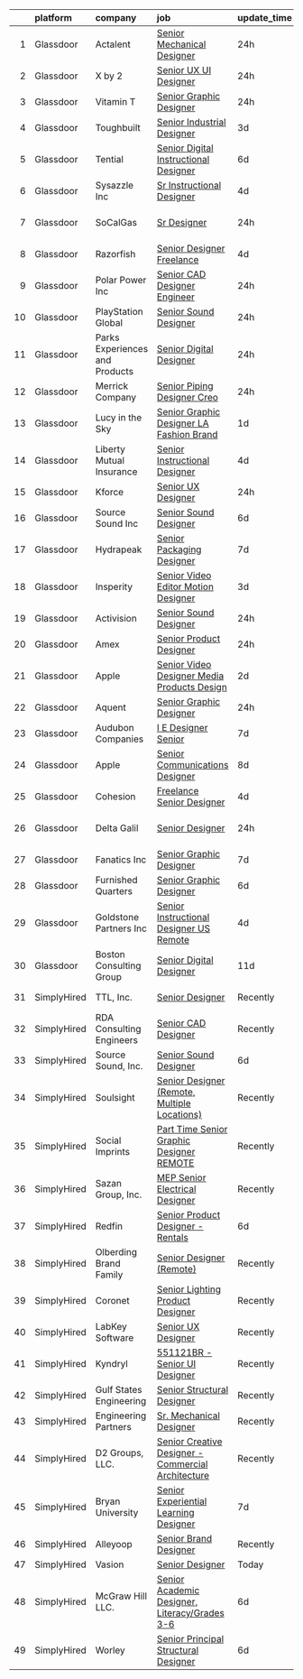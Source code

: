 

|    | platform    | company                         | job                                                                                                                                                                                                                                                                                                                                                                                                                                                                                                                                                                                                                                                                                                                                                                                                                                                                                                                                                                                                                                                                                                                                                                                                                                                                                                                                                                               | update_time   | location             |
|---:|:------------|:--------------------------------|:----------------------------------------------------------------------------------------------------------------------------------------------------------------------------------------------------------------------------------------------------------------------------------------------------------------------------------------------------------------------------------------------------------------------------------------------------------------------------------------------------------------------------------------------------------------------------------------------------------------------------------------------------------------------------------------------------------------------------------------------------------------------------------------------------------------------------------------------------------------------------------------------------------------------------------------------------------------------------------------------------------------------------------------------------------------------------------------------------------------------------------------------------------------------------------------------------------------------------------------------------------------------------------------------------------------------------------------------------------------------------------|:--------------|:---------------------|
|  1 | Glassdoor   | Actalent                        | [Senior Mechanical Designer](https://www.glassdoor.com/partner/jobListing.htm?pos=117&ao=1110586&s=58&guid=00000182ed9c9332ba15751cbd8c9a3a&src=GD_JOB_AD&t=SR&vt=w&ea=1&cs=1_e687dde8&cb=1661843838063&jobListingId=1008101975393&cpc=47CFDC01B3F81FAC&jrtk=3-0-1gbmpp4qh2eor001-1gbmpp4r2irkt800-b80e0cd9df1deb9b--6NYlbfkN0ChYVx_I3yfZ_JDY3EFoivtqvi_stwnZ_kRt8Dowt_l_d1ydueao4NE-oUleRJ4yhgeRB5DVAFxH3XfeJScZQ5G3lr9Nj4vaYck_Mj2GuhlEhuRSbOZeCw6ZarKzcAQ41GiTx42S8SrsvmkAWu6VIn2iIJsmKsw5xtSpcBz-1vm_fe29372mqfEeVTG985vUozIz4tLgr98M-TcEJkGr4x1TrVUh9-HpquYcqIN1IjnFExWlWYxocPOJrVL_m6JRN5u6_xvbwTatqnGUVPsqKQQkxEL3RIEnswQAmaaPjyFRqAglgA40pLucHTHXc8bkKLL-VpH4I_9_RUdNiEOgeoQ8uitk4kULwwo0IWcJtAaXSTCLUItOSvBCp7dtp_h57m96cd_ocfCbkx_FQOcAQpvl5OkV7XPkGNQqiWWfM6Y8x4AdQASkC0xoaWU0wFOlQ-Edh4K_rGk_h1ea7N8zFf_pRcSZFEjVP3pX9K64CWY4CwHxpLXOkolrQQR3kE6VCMM_EHDaxbzs3EmGseSGHka6XXPBmHML9XrLOaYGYVORKNqnwfA5sG_4VYVXIGzpoIZ_NgKqmlW-A0dkyMqKVzSFeuvsHaSjSHllnpfma--tw0qSJqquIKX5HCfP6o84uU3hS6vPPLZlu60xjgRL35sZzH-nFdaKmwmXpZ5pkGek_Dh3bX2juSVU2qCp8Ey3YiGS8ZQGSCyBaT-o-Q5RevjJlvz6Tvc4xPCLKYRk0iiAOut6CJApblqZEkYjpDVrXb16UzohJbKAckuJ8wcvWHd_d2-eYurSOsZjZ7VNLBFKawyKfDOy8_gIGzorFnpgbjzxIdZFlGWsFh0-xVQgVuAp4zkhwkAOWcnZSRRwGjwSOv7MMRBum4-sK6U34o_eWDI9f4oIFHqJHE9G0KvM7B3_XO2SbxjciYez13dEnb7YwtsvvzJrdSkf2XN54p2PL9Lx_seF2GXrm2L9BmDpWYG-2bzR5geT1NyC7fT96J4UA%3D%3D) | 24h           | Anaheim, CA          |
|  2 | Glassdoor   | X by 2                          | [Senior UX UI Designer](https://www.glassdoor.com/partner/jobListing.htm?pos=124&ao=1136043&s=58&guid=00000182ed9c9332ba15751cbd8c9a3a&src=GD_JOB_AD&t=SR&vt=w&ea=1&cs=1_a61aafd2&cb=1661843838064&jobListingId=1008101323325&jrtk=3-0-1gbmpp4qh2eor001-1gbmpp4r2irkt800-514a85c1ed6137a5-)                                                                                                                                                                                                                                                                                                                                                                                                                                                                                                                                                                                                                                                                                                                                                                                                                                                                                                                                                                                                                                                                                       | 24h           | Farmington Hills, MI |
|  3 | Glassdoor   | Vitamin T                       | [Senior Graphic Designer](https://www.glassdoor.com/partner/jobListing.htm?pos=118&ao=1110586&s=58&guid=00000182ed9c9332ba15751cbd8c9a3a&src=GD_JOB_AD&t=SR&vt=w&cs=1_d87a4537&cb=1661843838063&jobListingId=1008101736749&cpc=2CAED5C921A5F994&jrtk=3-0-1gbmpp4qh2eor001-1gbmpp4r2irkt800-a43c4a41f6d0901c--6NYlbfkN0DMrcEu7yrtATojKJA7cEzGQ3FdRGWLh0CZQInL4ECGI6k5tN82kdM0cJmh4vC7GggJX0DHkk0k3ybvgIeQzF3mDDxVhsyFEf5y2YqDdGUyKxVP_elvsn1zQ0Gl6GNSptQBUHvd6sDOgyU41O7yBpZB7bGvOHzg5ZqknJ6xhg6Cs7WbklgFcserPDEpKESOh0_jqmd7axhb_9NdBirFfoLTkpW1MyHyhkHRRCZC4BB39mhKC4iYgHtidMZz_oGbakM8i7jTDcyEpbd01tJhd810XzDfA6aiHNLJDUCYui45VZ-l4Xf6yS9i2AuF6ZeMD2mrHcMKapdbu5r5mxptRjTbF5Ntb3mQsUyprlDq_-nyphJSYmYOlitvRkdf-EInjmXTjH5yRLh8qC34y9UhiIdx94rR9Jg_4wVJm5aEf63dGpIYku7JiOEW6TlQppoISUrvzxLLNUNdNcpIUzWdXIEJ_vdaUNx0PHc%3D)                                                                                                                                                                                                                                                                                                                                                                                                                                                                                                                                                       | 24h           | Baton Rouge, LA      |
|  4 | Glassdoor   | Toughbuilt                      | [Senior Industrial Designer](https://www.glassdoor.com/partner/jobListing.htm?pos=101&ao=1110586&s=58&guid=00000182ed9c9332ba15751cbd8c9a3a&src=GD_JOB_AD&t=SR&vt=w&ea=1&cs=1_d103f324&cb=1661843838061&jobListingId=1008097148245&cpc=5A6BA339226A12EC&jrtk=3-0-1gbmpp4qh2eor001-1gbmpp4r2irkt800-6492527fb1079bee--6NYlbfkN0C4BDBIIfYywdCnnQWSiy8nzgMXr_T-T3FVOPaJNWu58urVZR_WXMhrR-koSpndaF1E6yxWHXTrWNwj5BGXNunan9ywve_ENISeMSjOJDitLiiqvvQgrqPC6Ae3Gf3tZtozMElNWH6pQj1MkisjsxPjnFks6kWohDQ-79t_l95B76r683v6SZAlHW32FY62mUjrlCIk-HxSzQ-vrKxI4GnMRxVzKUjwFxa10AtLRqfNEPM9YF8CnJxIccxP8Oi_ZCFwGlDT4N3qpDkfxCiUj-R_6mja0VL2l2htZU80OEEnzODWkZY8nrYGajr_TE61XnaCRtK3hDXIl40MbwK4vJCWM6lSrSnMm7Fg8G16tHyOHDDM0k9CM9AYWOgzAgKqC-K4-8ld6d5mKOvIZegKiNJY9yE1HAB7WPY377W-Gi7QyvWT6mG7qR42Rn4_DpOuVbbtOB0cb3FD2xJxnk7KVyMKzbEqIzJeoBuime8E4sk-Tjnohyjw7MtlUSjFukNmNLpQSWNRffwkcQ%3D%3D)                                                                                                                                                                                                                                                                                                                                                                                                                                                                                                 | 3d            | Irvine, CA           |
|  5 | Glassdoor   | Tential                         | [Senior Digital Instructional Designer](https://www.glassdoor.com/partner/jobListing.htm?pos=116&ao=1110586&s=58&guid=00000182ed9c9332ba15751cbd8c9a3a&src=GD_JOB_AD&t=SR&vt=w&ea=1&cs=1_c3b4c628&cb=1661843838063&jobListingId=1008088523718&cpc=42BEC95245890617&jrtk=3-0-1gbmpp4qh2eor001-1gbmpp4r2irkt800-de7249b1c6a4d176--6NYlbfkN0D_VUMocHtM7-M2l7xhQCiQST1RW5dQjS02UsWe7tYaNAZWZWTzZ6bpJTAOxr1kLZog8bzEj1W5TtEYgIchlS3KDqfnqYLR-9JXaW1dBFyLCMODg52-G2xYxM1tYHDWpS_QprlexeaHgLgr4_qGdsSPuLqBQAbSaBsMZfjWliAk3BbdMn4hzaO-OxhhA9v-Kyj8skJ6OmTbjsIFKh7Fc1Ebzbi8Y71RN4SZ3A3Qw5NeC51JkdYdwlnsrWLViHddp1TlNAF_pi3ulTHGrKaFEwNvMJR6NufSs9pnxADMUYNC0Rk-8c1t8DPNtJB5v8rIQZBNS4-9Uni_050Dm5JP30nGR2bx_A9IK--bsmCv7kypOGkdOgFk4J--0G6IG9ErGtbmtGHxBNduqHgbGE9S5rftsRgCzDNoEZf8jixUkmAEwLxG55DTwfrcjL-zZJ0pahMFive_H5oe6IkjtYaBwJOgvgT3cIwcwjx_QRpLBk7G4byv-VeWORvccKwW9AQ1U8Id_okTGWQXqMsmHVOLl9rB)                                                                                                                                                                                                                                                                                                                                                                                                                                                                                  | 6d            | Remote               |
|  6 | Glassdoor   | Sysazzle Inc                    | [Sr  Instructional Designer](https://www.glassdoor.com/partner/jobListing.htm?pos=114&ao=1110586&s=58&guid=00000182ed9c9332ba15751cbd8c9a3a&src=GD_JOB_AD&t=SR&vt=w&ea=1&cs=1_05be62e0&cb=1661843838063&jobListingId=1008094371868&cpc=2CAED5C921A5F994&jrtk=3-0-1gbmpp4qh2eor001-1gbmpp4r2irkt800-d1e30eb564645d32--6NYlbfkN0BHmuOUQiGxZlIboXRCrnOB1bk0QkSGbGX7yxzhgRysNhglpeekY3X1wDa7BzirfJIE-XZI96pT4vsCDo_PwVhCrQa8H_dn6HuGc3dI6Au5lFOBOQnw88rRufmRln1Uzxma7VZhtrwMd6uMTKFJi1s8KhsbQhyj9AFtzXfcqHMAkMfzRW14V10xerNyCpWVtNxxUnGkR3d4OcQNg4NnjZqcl-a3vU5cXfs9ygHw8adnlfu5wn_U0HssMTFMhX4NQDgrys1alDHIlucCOGw4LWuBkBH4C3CYFrA62c9G36cH1SHZj2y1j0nesaT3DBJFl0UfsuHjSD5h6mpAmYS6RymBKcmxLOVMJB0csMhFsw2JnE-voOOhDrJ_6cjJEXFMe1Pt4KKD-r5M8WiBYjIgWxucPucF6WIaB8FU5Slt2k4x5PQ_yoGgSxoRhFqvWECK3ApB6uqqD1ed9R-GrJuYFddHKhmqrLNtK-WtXvsU9mR3u7gsKycl3fbROKw_wSRDkMU%3D)                                                                                                                                                                                                                                                                                                                                                                                                                                                                                                               | 4d            | Remote               |
|  7 | Glassdoor   | SoCalGas                        | [Sr Designer](https://www.glassdoor.com/partner/jobListing.htm?pos=106&ao=1110586&s=58&guid=00000182ed9c9332ba15751cbd8c9a3a&src=GD_JOB_AD&t=SR&vt=w&cs=1_bb8aabb0&cb=1661843838062&jobListingId=1008102044429&cpc=C891152315FA1AD8&jrtk=3-0-1gbmpp4qh2eor001-1gbmpp4r2irkt800-1255c2ccd90602b2--6NYlbfkN0AkrHGt-KH9NLJWrZDpHMbMxGLC98GtWQdb1-pOhsz1tP8PqLGUrTNneVaje-NIqL8E8cQD4FT8C1ByXcxNDTPip_P0Vy_GGPzHr3JdjNPx-x6fnodnVZQun8IZSoGvjnTq5NvYBNRQ8T2COsJW9fvnfvSGN5G5FYES_aJKUqgN8DBjqt9IGw_ReL41NnC5m0Fm_uuyVCSxMoxzKUeQePhq7c0ee1oe3VmMW98x1EFrd3lRH__jVdpbF1_IksGHpfeVNHWcE594Q_88APUi-DYlNumz72Uhy9oX-RxxsKLlPPSZdPy_Tz06n10Qb59jb2aCEK6K8RhJ0oRcgomTATtdUgUW5aj8ntwkm9F_kLToQRWlgzkhOLxCqVdChi6iHvreeUVUZ9ZoR_CP8UHNqxxJeZi5rx6iCHo0oK78P_-BnBr2g52h_1XqufbqqFMdvQmYsGy03DTl5FjSCNNow6f7cZ-qCD8-5yJaR0CFzk3wcH5JZ3hiW4MNTFxwESPwR1vhNbdbGvHJNaf4hNoVIWTtOHaowJpy4MTIhvjtqgl5jzr0fYo7MhLp-g7TFLA6n7DGD57UG8GrD1P5WrR__5l_)                                                                                                                                                                                                                                                                                                                                                                                                                                                 | 24h           | Los Angeles, CA      |
|  8 | Glassdoor   | Razorfish                       | [Senior Designer  Freelance ](https://www.glassdoor.com/partner/jobListing.htm?pos=121&ao=1136043&s=58&guid=00000182ed9c9332ba15751cbd8c9a3a&src=GD_JOB_AD&t=SR&vt=w&ea=1&cs=1_d9626d31&cb=1661843838064&jobListingId=1008095529967&jrtk=3-0-1gbmpp4qh2eor001-1gbmpp4r2irkt800-6217769ca13291f9-)                                                                                                                                                                                                                                                                                                                                                                                                                                                                                                                                                                                                                                                                                                                                                                                                                                                                                                                                                                                                                                                                                 | 4d            | Austin, TX           |
|  9 | Glassdoor   | Polar Power  Inc                | [Senior CAD Designer Engineer](https://www.glassdoor.com/partner/jobListing.htm?pos=102&ao=1110586&s=58&guid=00000182ed9c9332ba15751cbd8c9a3a&src=GD_JOB_AD&t=SR&vt=w&ea=1&cs=1_a8e97d6e&cb=1661843838061&jobListingId=1008101018539&cpc=88BA482E144BE5C8&jrtk=3-0-1gbmpp4qh2eor001-1gbmpp4r2irkt800-fabe1651bf2af8e5--6NYlbfkN0DdNONLqhA8z6QrX6vw37qu8cGScUjPKwqVQr3YAsb4-5m6SkYfcfunBk0yRvDe5be6ETin6dS3bxSq-H6LV36AmGD0__UhUjPBci6SeNIz3aNVUnz7-7MVua1CeB9LnHb0aYS8mddicYCkCIr6pqA93PTAV6v86v7Izs8xq1Vq1tnJk6kqsn61GBF61fvKg3r0r8yHlsrrWjl4i8yx8rbbuSNC-u-VNulbR4m-YRJotehOPVZ8dC0e8wMhnBWCqZ8155ZNs7AhUORO5UPauyz0a8GInTsJOvjK0nQsSGV45NxVOxZ1QCObPLNuTM1KGBGoYJY6zjLuH8MSduhqe6g_sHT8GBa0oCV4D70LR_cDQsbPd9VEYckSrrPlhqgc5BvBXvPImfiGO6UQU9NUBs8zZ4M7F2jBvNZ3N9xO7q942xyeuBhjEulZ61UuFGzb5aO1l-aS4BoURjuMKq1paKzDhNAtqbxrkLsbIpo9Pbf36tnqryH4Tp1-bIMnHukcMprr6vNgejX_Zg%3D%3D)                                                                                                                                                                                                                                                                                                                                                                                                                                                                                               | 24h           | Gardena, CA          |
| 10 | Glassdoor   | PlayStation Global              | [Senior Sound Designer](https://www.glassdoor.com/partner/jobListing.htm?pos=120&ao=1136043&s=58&guid=00000182ed9c9332ba15751cbd8c9a3a&src=GD_JOB_AD&t=SR&vt=w&ea=1&cs=1_9e2cadc8&cb=1661843838063&jobListingId=1008101570482&jrtk=3-0-1gbmpp4qh2eor001-1gbmpp4r2irkt800-69e26a62a33c0c74-)                                                                                                                                                                                                                                                                                                                                                                                                                                                                                                                                                                                                                                                                                                                                                                                                                                                                                                                                                                                                                                                                                       | 24h           | San Diego, CA        |
| 11 | Glassdoor   | Parks  Experiences and Products | [Senior Digital Designer](https://www.glassdoor.com/partner/jobListing.htm?pos=109&ao=1110586&s=58&guid=00000182ed9c9332ba15751cbd8c9a3a&src=GD_JOB_AD&t=SR&vt=w&cs=1_7de184e5&cb=1661843838062&jobListingId=1008101142170&cpc=FAE5E775D180B2FB&jrtk=3-0-1gbmpp4qh2eor001-1gbmpp4r2irkt800-f0033e32c1c10cc1--6NYlbfkN0DAFTyt7pbDCC2JPO79CSdi1dIb81yjczP5qsKcZIxgiYm3-7g-689UDqHItQTwke9NLx7PUD1CDZRS8Fq4LDG9OD0ACxU9d83E5-Y4Je5HPkqbgr4TYNj-noEBlLv9u_fFIawsMIz8oXAjRLazzR8QCW_C7MgE6XYW66Su28hf5YbHhoB9eaQJH47Nydd0vLvNtF9dHhpmTW5iOiiF6BbExK4FrOgjUm7kdR9MJMiAK7cQdh3cF5CwL4EZhEKjj894P3yYl5y6DLqPoq1bzvd-cYlnmjT7AUVX03RAjL6rbEmiFzBAvXZRwRnwHaUbRxtDJjoegXme5KmVj7dWpu4E7i7GbNvso76qANH1XEaiDznyDBzX29kHRQL3hO3EKrlnlEKi2d0k3MvUQ-AV6SHJLT1NyYAerauCKeYz20-hNJySvWtBLNRc)                                                                                                                                                                                                                                                                                                                                                                                                                                                                                                                                                                                                     | 24h           | Celebration, FL      |
| 12 | Glassdoor   | Merrick   Company               | [Senior Piping Designer   Creo](https://www.glassdoor.com/partner/jobListing.htm?pos=125&ao=1136043&s=58&guid=00000182ed9c9332ba15751cbd8c9a3a&src=GD_JOB_AD&t=SR&vt=w&cs=1_14087ec9&cb=1661843838064&jobListingId=1008102348536&jrtk=3-0-1gbmpp4qh2eor001-1gbmpp4r2irkt800-bd280f4c963e3d93-)                                                                                                                                                                                                                                                                                                                                                                                                                                                                                                                                                                                                                                                                                                                                                                                                                                                                                                                                                                                                                                                                                    | 24h           | Oak Ridge, TN        |
| 13 | Glassdoor   | Lucy in the Sky                 | [Senior Graphic Designer  LA Fashion Brand](https://www.glassdoor.com/partner/jobListing.htm?pos=105&ao=1110586&s=58&guid=00000182ed9c9332ba15751cbd8c9a3a&src=GD_JOB_AD&t=SR&vt=w&ea=1&cs=1_c4fd81b9&cb=1661843838062&jobListingId=1008098927057&cpc=D69957E0862862E0&jrtk=3-0-1gbmpp4qh2eor001-1gbmpp4r2irkt800-51bf6635c99031af--6NYlbfkN0BHIfC1zsKGIu0R3teaIu8liT7fbRNLaQeDQfcPJweUKx8CW9AkHemEW2NsRR6YeK9jquE9AnBvHqz9Xrdtq1N4dGlbIkc3d4dtcfIkjqX4y6NqOvwaP_Rr8gEa_m5q6iN02ozOxn-7hkjHX0brGB2NkoNhbFt1ZJi5zUwkZjlrdhBXaUJKOclnLs28PWX8qDkqpRs9sNKbsbKV2W9zfs7RdvT7l1oR7Xp-Ko3mEL2xV-6SzufPufn9i5_LLgsSt_pVXhaM2zhmugm4Y2ZBE_YcKLJmKnXBHtyWB5CTe8inE1K6ry7FBQKqbe7aAi8L8LyF-uvc4FWrWlQQL7kAgfEzAPiXr6dXspOR1bBF8jzSZtBtP35jZHswnruP3I7s3t8eBs-QLXHp7iQZtdr59fcTDhTrhQfJLnJytWYrw_g0vX6IDAd2PEI2Obcky04f-gTNW6maBlMwduS-TPAkfGmFCvwolLGFJGU1wPI2iEdpdBSakUkbAYVImm1HdUdNbsI%3D)                                                                                                                                                                                                                                                                                                                                                                                                                                                                                                | 1d            | Los Angeles, CA      |
| 14 | Glassdoor   | Liberty Mutual Insurance        | [Senior Instructional Designer](https://www.glassdoor.com/partner/jobListing.htm?pos=104&ao=1110586&s=58&guid=00000182ed9c9332ba15751cbd8c9a3a&src=GD_JOB_AD&t=SR&vt=w&cs=1_e6c87cb4&cb=1661843838061&jobListingId=1008094499284&cpc=AC285F3A3ECA6BB0&jrtk=3-0-1gbmpp4qh2eor001-1gbmpp4r2irkt800-3ba86536ea2cc746--6NYlbfkN0D19kSVUiNzG2UWy1lRGehFMusHrHGUl8ru40ax50wmt44DaRG2spf5rq9F2rrFxVHFAy-b2iE7025_LHiPKVz1Ji1pG8_g7GOWJb9WKvHARnV-ZMaKwL4e4O4XTk-5qptyi_EJHmCStU45v5jBHsOgRXPigmkkjyFAJjl9B9dXt4MZRX-NcvNADdFr7zPgK0l7CxqtpoKptfSQpxHVCyTScS4gustijRqJ59CFIA0AquFUJ1-PLhuwNCxC8dSnybsrInF9vfx2XqXO6mdzymxFga1YagMNhTCC7AYKKmOsqABrvko6yoxiXdYNBPkVKdR3JskOfdY5xhxcMfgOiVtIlspxTKZ8htq5lgm_mWIb7xvdn5B7RyGQP3jYqPz_yhKjtBnJKlH_fI1TlbC-7k1qvinIaa6u5Tff4mBuFw9q1CPCATmmlu-Fp2Mxw2LAC2gEL1hMwlq1MA9VrieauCGz6maU2tzDZuKyrW13yWZTgcQtGZOzh-fqGLUBrIzRwZ1T4fpNaJ66yQpyGochx4__LismRpmMDpW_N1uTsXkqOZ3iLboofwTiXR7kCCPHgOW_87kR6h_4tf582CP6w4qSzTQdq83BO3Wi_I6sadfGIRkTxkc-Fr-i)                                                                                                                                                                                                                                                                                                                                                                                               | 4d            | Remote               |
| 15 | Glassdoor   | Kforce                          | [Senior UX Designer](https://www.glassdoor.com/partner/jobListing.htm?pos=113&ao=1110586&s=58&guid=00000182ed9c9332ba15751cbd8c9a3a&src=GD_JOB_AD&t=SR&vt=w&cs=1_014b61a0&cb=1661843838063&jobListingId=1008101416086&cpc=334ABAF5D42DC775&jrtk=3-0-1gbmpp4qh2eor001-1gbmpp4r2irkt800-4271781838b092f4--6NYlbfkN0C5IatSLh_Ak1q39eQQoPIxD737RW9NeiYGvIRXkrLjEBkC4LI6KweFWWPiS1PvvlzUOWbobQyRZ3fdL197nFPnxeR9Ox71VdCPhNFc1S63Y1euJhC7_o31Ybp4GdRUej1FohyjOSkGCLMAbYkPCOFiwLLfT6iSDNOW-722EZ-RNhSa2ePaJHz38e7ttd3s75h5agpSg9h0pZ0KM1_afuzF_DBVV5PTqdWwoThLQYUWtkSINWZeyApGNJR5b9oZ5qWhzXgwxkV36ZW6nc2xP5SU9Zk3cI20ig8sUY7ZfInc7btB_7bZdQaNgMZnteVg3itNLhDPZOZwHP8TL9jKDddp_53pEZ02VqyYIqXMxjknomfMi8D37MfbZz1RBdKGd3ERiO2yh6MZ4AmIZ2dVdqH6qGjiMr0Gw11pSg_mLf6Kt7HQ80-6JdHtfkCh0wwssDeb4lg3vtXTf04RwEhnkLDvIfF9cMJY2fb5_fiutAXcMuvTCcDCDzT8XhvintQiDqzEgXmYnywDjIHyZuCkeJyoDGKhtl7V18qTsYeoOxYSTsFPb-k5n4ToNWcdxHa_8bKGEdVvrV1FuAy0VkqxjXUVMsdKnAqU8j8%3D)                                                                                                                                                                                                                                                                                                                                                                                                                            | 24h           | Johnston, RI         |
| 16 | Glassdoor   | Source Sound  Inc               | [Senior Sound Designer](https://www.glassdoor.com/partner/jobListing.htm?pos=128&ao=1136043&s=58&guid=00000182ed9c9332ba15751cbd8c9a3a&src=GD_JOB_AD&t=SR&vt=w&ea=1&cs=1_718249c8&cb=1661843838064&jobListingId=1008089350796&jrtk=3-0-1gbmpp4qh2eor001-1gbmpp4r2irkt800-b47b731b9588a909-)                                                                                                                                                                                                                                                                                                                                                                                                                                                                                                                                                                                                                                                                                                                                                                                                                                                                                                                                                                                                                                                                                       | 6d            | Remote               |
| 17 | Glassdoor   | Hydrapeak                       | [Senior Packaging Designer](https://www.glassdoor.com/partner/jobListing.htm?pos=103&ao=1110586&s=58&guid=00000182ed9c9332ba15751cbd8c9a3a&src=GD_JOB_AD&t=SR&vt=w&ea=1&cs=1_2857e6fa&cb=1661843838062&jobListingId=1008086403262&cpc=235F38378B0CF412&jrtk=3-0-1gbmpp4qh2eor001-1gbmpp4r2irkt800-5e367a6bd5ed3c08--6NYlbfkN0C5YlJNCyMNP1t4TdUhBty9XR41ex97Ey2uZk0IZ3uCpbaxdZ28JgvJJWFIgCa2kPRq1UBbhNcmdrSsVuOn-xdaXtlEqC9CuVQkGJgJaLqggnPlljaaTsAklKqRUAuGz2KxZ5ibXl8-bAlSpPDLVaIr6W_YB_bl41CJHwzqYoztg-K6XJ5mNhouvndq2DzD1Gvg1dxIEprUhwGmbCD8HR4rxeRCVOwAsIkjBSViWIIgasSOtB4BMZBJy9Y6SPgd3t3D6e6ffBbZv7DjwB4dlpkJpryGh7VuJ-Rg1c1RNlqtl0DwsRajA-7afvieUbWI-t4Sk7QHdzzab3uNRbvt2MclQJaDHFlzXX8URvrWivCUTrMXLJh4Qgo0CaK8Rbg2Qx3QdY0jegvbIpmOclwsDFFgO9J9gFeTr0dKesqZvenyWU16aA1VksSmodyR_3B_rFlkphPKHmisKneSY1C4J4zd81x5jzryRXRLA0f6f_QiYN7fMznsRqX5chafcUk1DQoNFdMhvHOVwg%3D%3D)                                                                                                                                                                                                                                                                                                                                                                                                                                                                                                  | 7d            | Edison, NJ           |
| 18 | Glassdoor   | Insperity                       | [Senior Video Editor Motion Designer](https://www.glassdoor.com/partner/jobListing.htm?pos=107&ao=1110586&s=58&guid=00000182ed9c9332ba15751cbd8c9a3a&src=GD_JOB_AD&t=SR&vt=w&ea=1&cs=1_54f7acbc&cb=1661843838062&jobListingId=1008097154517&cpc=82B3195DA92CAF92&jrtk=3-0-1gbmpp4qh2eor001-1gbmpp4r2irkt800-8af5f74166fa2b51--6NYlbfkN0CYobNcY6DSafIfVw4UC03nkRxBD9fUy2suPwabomlLTq7pIS4LTYciZqYdkzHkZs-Fl8_9nuJ62ddvn44w2oGNlEHYSu5_RI8yrSuD2Erc10ChqHTOYFraSdRtotVm82nLYVEd8uuZrDpZGRUvzsBnUGqcaeVvx6lMZwQFCJrfdGi-7w9VtR7okqU-uo2yY-dvS68kuTTo08QgcuWPBVijgBhAB6k-9Kw2Je_R78gQlRdnjCc9kE5OICSmh2m2Pm-A8VHimkV4J59zYTuY-ms8srzNe9r0xQOxy_iTrLw2rheN2lLVWTm7HDseJMuOQFx7PVU3vBAmJ-dLyjb2-Cxk3aKAHypT4Bui7EdY6-DGVXcnO71xBfMTUPbhobA4nw7rtw41rRDn9NfF3E751vrgr44CGGomGUyomaOLzj79WkIEIsHVDfpPf4wxjjbuzE3iwuG0MoqYujTAtK7gY-9ajllgDPrKYXobsCfe1rjT-AsdoeF2bUFvWZdNheay37dSnlzda1z1_iQqooyMagSS0alTLQvB5D8%3D)                                                                                                                                                                                                                                                                                                                                                                                                                                                                      | 3d            | Kingwood, TX         |
| 19 | Glassdoor   | Activision                      | [Senior Sound Designer](https://www.glassdoor.com/partner/jobListing.htm?pos=119&ao=1136043&s=58&guid=00000182ed9c9332ba15751cbd8c9a3a&src=GD_JOB_AD&t=SR&vt=w&cs=1_e221ba83&cb=1661843838063&jobListingId=1008101904556&jrtk=3-0-1gbmpp4qh2eor001-1gbmpp4r2irkt800-cf43c1a0fca2401a-)                                                                                                                                                                                                                                                                                                                                                                                                                                                                                                                                                                                                                                                                                                                                                                                                                                                                                                                                                                                                                                                                                            | 24h           | Foster City, CA      |
| 20 | Glassdoor   | Amex                            | [Senior Product Designer](https://www.glassdoor.com/partner/jobListing.htm?pos=122&ao=1136043&s=58&guid=00000182ed9c9332ba15751cbd8c9a3a&src=GD_JOB_AD&t=SR&vt=w&cs=1_fb247271&cb=1661843838064&jobListingId=1008101662841&jrtk=3-0-1gbmpp4qh2eor001-1gbmpp4r2irkt800-3850ae17bbda4d9b-)                                                                                                                                                                                                                                                                                                                                                                                                                                                                                                                                                                                                                                                                                                                                                                                                                                                                                                                                                                                                                                                                                          | 24h           | Atlanta, GA          |
| 21 | Glassdoor   | Apple                           | [Senior Video Designer  Media Products Design](https://www.glassdoor.com/partner/jobListing.htm?pos=126&ao=1136043&s=58&guid=00000182ed9c9332ba15751cbd8c9a3a&src=GD_JOB_AD&t=SR&vt=w&cs=1_d8d39e43&cb=1661843838064&jobListingId=1008098723015&jrtk=3-0-1gbmpp4qh2eor001-1gbmpp4r2irkt800-13b63b2cde520573-)                                                                                                                                                                                                                                                                                                                                                                                                                                                                                                                                                                                                                                                                                                                                                                                                                                                                                                                                                                                                                                                                     | 2d            | Culver City, CA      |
| 22 | Glassdoor   | Aquent                          | [Senior Graphic Designer](https://www.glassdoor.com/partner/jobListing.htm?pos=112&ao=1110586&s=58&guid=00000182ed9c9332ba15751cbd8c9a3a&src=GD_JOB_AD&t=SR&vt=w&cs=1_26d2cc35&cb=1661843838063&jobListingId=1008101920901&cpc=B076152010A3B66C&jrtk=3-0-1gbmpp4qh2eor001-1gbmpp4r2irkt800-bf0edcff2dc3630a--6NYlbfkN0DMrcEu7yrtATojKJA7cEzGQ3FdRGWLh0CZQInL4ECGI9gD0Wolx9R2v-Aex0-GK05_ZaYw4Fp6trSQH4xZ8rJZA5cJbO1DXfrPnYLXWn22of5lhNVXjz81r7ACb0twLdn6KAWevCUF73gQ-a47e2VT3NebnkBgrNZ5-3HsFXgTDgKU59AS4oSEMGB86KuJDDvXjUz88cvaLcAJdHx5cUOn-JLAQEvhUQ-Q4fC1zHhyTFoPTsMW2jeDUcpBEYpO558ZpeaM7jHDgaspKOXdaV-PKY_ahe6-zdWTTKjF-SS0Z1rdz8H-kFLaxGLYoXRGPw2voc9PDRUJGOG7bJNwvwS3CehDOrTYXOmPp-eFid6eAVsnuQ7L7yn6ZmlSpRWFWxwG16VqXf3A7LklCLylt6T1LZkJUpGcYqAOR-0PsIpoO4neCNsWc2zJoYhdW_VoTAy_806ocE9B6Kls0ydghoW-)                                                                                                                                                                                                                                                                                                                                                                                                                                                                                                                                                                     | 24h           | Baton Rouge, LA      |
| 23 | Glassdoor   | Audubon Companies               | [I E Designer Senior](https://www.glassdoor.com/partner/jobListing.htm?pos=108&ao=1110586&s=58&guid=00000182ed9c9332ba15751cbd8c9a3a&src=GD_JOB_AD&t=SR&vt=w&ea=1&cs=1_f689992a&cb=1661843838062&jobListingId=1008085857422&cpc=82B3195DA92CAF92&jrtk=3-0-1gbmpp4qh2eor001-1gbmpp4r2irkt800-86d58fc0825eac37--6NYlbfkN0B_v4Jwlzo8pp0lkkhk9-RlZ2bqvshnQCJcnG2elMpqNyA7L9qDHaoCvMHaZTByGh4JFLcljNsP6vjSKdw0e8XpMqUT-t_uqiDatfo1G4sXPntob4dG7ImLiak9ChkFp2eUkk-KKCT-ECIUezhgKWV6peZLL25-suVeadZErmjGKEvxROTeIIfyvZsIL8k3YzY7HJaEOeX1mJtt8fnCWKeXG1cFvAq6F56juqYAZZl8WuX2TNPru-TTqEli-qi7olCSS27oBMJtHqBQF5-fXw0_ZKfljN34JCD8o_KvRxXHSL-VuahqGnzPmQ_O3gMbqoR9eI4TfcSZpRiE0Oi2dEdAQbX8hCdUvdx4x9WYY_0CkXM3_dYeEURaxUJ0XiVRgIAgeRlBFbh0tCi6oaMpsc_iROFLCT5QZUBf9IrXpq85HejRmzjcX2hqez310QKvCthJzCrY25myvv6DqUtFy5VJMctDDKAWSBH9ChqybYIJCCHHIFWnqWggdA7_APsXSBRG23vJCu6NhQ02V5_dxAT_faesbkq6TbazYTMMEdN8qXdkn42-5447rhrRtAWQ7YgE_KL9B09AcsSkz8c8O4mVp_N6p_0debbVDfFszKE7nlvcvdoDcuS8MO-mWE3-rc8%3D)                                                                                                                                                                                                                                                                                                                                                                                      | 7d            | Houston, TX          |
| 24 | Glassdoor   | Apple                           | [Senior Communications Designer](https://www.glassdoor.com/partner/jobListing.htm?pos=129&ao=1136043&s=58&guid=00000182ed9c9332ba15751cbd8c9a3a&src=GD_JOB_AD&t=SR&vt=w&cs=1_458ce2dc&cb=1661843838064&jobListingId=1008084546100&jrtk=3-0-1gbmpp4qh2eor001-1gbmpp4r2irkt800-08ee35b6f1cbdeb0-)                                                                                                                                                                                                                                                                                                                                                                                                                                                                                                                                                                                                                                                                                                                                                                                                                                                                                                                                                                                                                                                                                   | 8d            | Cupertino, CA        |
| 25 | Glassdoor   | Cohesion                        | [Freelance Senior Designer](https://www.glassdoor.com/partner/jobListing.htm?pos=130&ao=1136043&s=58&guid=00000182ed9c9332ba15751cbd8c9a3a&src=GD_JOB_AD&t=SR&vt=w&ea=1&cs=1_ca62555f&cb=1661843838065&jobListingId=1008094908932&jrtk=3-0-1gbmpp4qh2eor001-1gbmpp4r2irkt800-a230c1483f7e81e9-)                                                                                                                                                                                                                                                                                                                                                                                                                                                                                                                                                                                                                                                                                                                                                                                                                                                                                                                                                                                                                                                                                   | 4d            | Remote               |
| 26 | Glassdoor   | Delta Galil                     | [Senior Designer](https://www.glassdoor.com/partner/jobListing.htm?pos=127&ao=1136043&s=58&guid=00000182ed9c9332ba15751cbd8c9a3a&src=GD_JOB_AD&t=SR&vt=w&cs=1_bc593d2c&cb=1661843838064&jobListingId=1008102100635&jrtk=3-0-1gbmpp4qh2eor001-1gbmpp4r2irkt800-71f3ec3437913c0f-)                                                                                                                                                                                                                                                                                                                                                                                                                                                                                                                                                                                                                                                                                                                                                                                                                                                                                                                                                                                                                                                                                                  | 24h           | Los Angeles, CA      |
| 27 | Glassdoor   | Fanatics Inc                    | [Senior Graphic Designer](https://www.glassdoor.com/partner/jobListing.htm?pos=123&ao=1136043&s=58&guid=00000182ed9c9332ba15751cbd8c9a3a&src=GD_JOB_AD&t=SR&vt=w&cs=1_ad4621fd&cb=1661843838064&jobListingId=1008086028145&jrtk=3-0-1gbmpp4qh2eor001-1gbmpp4r2irkt800-15e2c481f8aaeea7-)                                                                                                                                                                                                                                                                                                                                                                                                                                                                                                                                                                                                                                                                                                                                                                                                                                                                                                                                                                                                                                                                                          | 7d            | Remote               |
| 28 | Glassdoor   | Furnished Quarters              | [Senior Graphic Designer](https://www.glassdoor.com/partner/jobListing.htm?pos=110&ao=1110586&s=58&guid=00000182ed9c9332ba15751cbd8c9a3a&src=GD_JOB_AD&t=SR&vt=w&ea=1&cs=1_c1dfc85f&cb=1661843838063&jobListingId=1008089311635&cpc=334ABAF5D42DC775&jrtk=3-0-1gbmpp4qh2eor001-1gbmpp4r2irkt800-e3cba508259e1c46--6NYlbfkN0A-edBXDNtXA8pwV0D7zCxti-IkeM-gXtU-oATE52DRmLFS-6YVI1-AyHLAe_SyHpLBIvpIGV0MHk2ROeMvQ9ARR5ZZKsxC9YA94GUzJ8RrrKDqQOLiVQN-2cDxozwa8T4iibzptMrvBtSQ5PJvmeeuSADD2MhZq88AJD_Qd2eq-UWc4tGwj6CNxUEzqdBvzqoOXm9Kry5ghNoaqvaqW-hFVOT8MoX3jq2WeUulDxJmapkHB0uKObkJ7u_ME8WW3poHTpy0erDVvNvp67x1l5u4IvrygwQc-NasXXEvfrsFsTD3ricA19ltT0WMFYS0cNcj2NZgff4ufNKvoNS4d0AifSSa8VrBLYq9H-XXTny_GkdXCrsqzkRsBdi8DbOLFm0G6sa8Q-PSSsscNHirjihIIUSS9DYs-N9wJQ0J1RXO2J1oj33ZHI58ujUyXjDzIVZtNMDXfI45P9_MLRXqWf1_VIuaLYmplcJYxD_56Bjy4XhOcnssdEQK6nl3f3TFgrP7tkwasGRfotXovH2B3Y9f1WlTKaU-lju4I9dxtFuk-w%3D%3D)                                                                                                                                                                                                                                                                                                                                                                                                                                                                    | 6d            | Remote               |
| 29 | Glassdoor   | Goldstone Partners  Inc         | [Senior Instructional Designer   US Remote](https://www.glassdoor.com/partner/jobListing.htm?pos=115&ao=1110586&s=58&guid=00000182ed9c9332ba15751cbd8c9a3a&src=GD_JOB_AD&t=SR&vt=w&ea=1&cs=1_38a237b2&cb=1661843838063&jobListingId=1008093904929&cpc=FA84DF7EA1EC2398&jrtk=3-0-1gbmpp4qh2eor001-1gbmpp4r2irkt800-5202ce04265d5c70--6NYlbfkN0ABtSe9p0wXu9XhEGBvr0gPBLYvgOYhvhqOFLbSAnwpBkPlPB9eAZqGBtLyjLFBMY5nKysxXRirCTsiWSRO-Ca9WEXMv6NyscCp2zbMXVKrlZAX7YrZqvv5ax9GEHcFiWlwlP41oCOWEqJlAZY3COdlh_-D3aRQEgq8_ZLR_qdVlwH81_TRCGxUxNz0YCoq1UbnaJfMcqRCX5wmLbjHHFx19wBilS500hr2skQsvkSKISDpPV4cBhY6lYQeDD0Ki-scD3mXZjuGa7dyw87V03-r4q6BMbey-lRfLxOmhkWMLZDjkUaii0_8AHBRmqjiHJKrVOcIrrOC6luPOpQE1xTLFS1RfyVG5G_m_FhLpfCQofNQxKwp89OIOQnc1lgt62ymQUKIpD7caXDzlO5Ds29Uzf_OklkqpbKfgPwVeKhJ7FmU9aEm9Up5vkN1YGqA_6r8VB5eNpbcEsASmdNevnVfNvH3lPcA3RkP-jcsAFzG8Lplu8MoJ4nfJ0uBWHGxhWtJwCQtcLwN0Q%3D%3D)                                                                                                                                                                                                                                                                                                                                                                                                                                                                                  | 4d            | Remote               |
| 30 | Glassdoor   | Boston Consulting Group         | [Senior Digital Designer](https://www.glassdoor.com/partner/jobListing.htm?pos=111&ao=1110586&s=58&guid=00000182ed9c9332ba15751cbd8c9a3a&src=GD_JOB_AD&t=SR&vt=w&cs=1_6fc69310&cb=1661843838062&jobListingId=1008079120526&cpc=8795CF9063CD573D&jrtk=3-0-1gbmpp4qh2eor001-1gbmpp4r2irkt800-a7a2a712f1ad3635--6NYlbfkN0BRT_J8tESNZROimpc0WyD7EGfhllYDKcBPIyLxids1TSfSQiqjuGc5zGV0UAEQCGMkQyXM0yqy9t7ADe-zSD3DVR_IyNO-Ha3Lcyp_6Kf2jj4MBZ6v2XDPecjNfbsuo3ObHtNkMJraWdZXoyP8A90eRMsLIDTi5fRJUf7UeYCRLTs-NqMzABmN2K20pOb0YGnh8b2evxGtf0niHPOXkMkCDduWTctqs81XwzQasOHyJcvYzJKFhHscAn2thw1WayTthuo2W5Vgs4TdTwaFf3T1bRzL74PtozxOhqJ0qPb2AMEvc7b7XP3avd7ZNME5gVSVWwEw2N1_PxVsrMFoAcFOouvM35CJRYZdWGnK_txhMa1Vj307GnnpcaQBdNxZKhSbXoy80BF9P97wp48l8rRKLvbxHgcOWxvC3uzLOsMBy3KJp28qh45wQeIHoctBRtcJGDPjy_cZqobq2lusEAhEjoaJK1kW_g6e9lUmOOfsYQ%3D%3D)                                                                                                                                                                                                                                                                                                                                                                                                                                                                                                                                         | 11d           | Atlanta, GA          |
| 31 | SimplyHired | TTL, Inc.                       | [Senior Designer](https://www.simplyhired.com/job/nqS3cK0eLPexKGcYNT4fKo4rVftfWgjOvLlZRG84GQZgnV5m-3Ebkw?q=senior+designer)                                                                                                                                                                                                                                                                                                                                                                                                                                                                                                                                                                                                                                                                                                                                                                                                                                                                                                                                                                                                                                                                                                                                                                                                                                                       | Recently      | San Antonio, TX      |
| 32 | SimplyHired | RDA Consulting Engineers        | [Senior CAD Designer](https://www.simplyhired.com/job/vENouLNEc17Izi_TDwTME8PJFtkMGYPvZMEeInCI4_VohSS3NaQ29w?q=senior+designer)                                                                                                                                                                                                                                                                                                                                                                                                                                                                                                                                                                                                                                                                                                                                                                                                                                                                                                                                                                                                                                                                                                                                                                                                                                                   | Recently      | Naples, FL           |
| 33 | SimplyHired | Source Sound, Inc.              | [Senior Sound Designer](https://www.simplyhired.com/job/mw3datBFZnSnzm3SFniNFlYC60OHbjYX1kgvM61bk-lO-0QBaaabnQ?q=senior+designer)                                                                                                                                                                                                                                                                                                                                                                                                                                                                                                                                                                                                                                                                                                                                                                                                                                                                                                                                                                                                                                                                                                                                                                                                                                                 | 6d            | Remote               |
| 34 | SimplyHired | Soulsight                       | [Senior Designer (Remote, Multiple Locations)](https://www.simplyhired.com/job/JEJaaHxlGZcpGcWPD0jB_0qq6d5idkCzDkCrEBCPCErNYcG6Pphj1Q?q=senior+designer)                                                                                                                                                                                                                                                                                                                                                                                                                                                                                                                                                                                                                                                                                                                                                                                                                                                                                                                                                                                                                                                                                                                                                                                                                          | Recently      | Chicago, IL          |
| 35 | SimplyHired | Social Imprints                 | [Part Time Senior Graphic Designer REMOTE](https://www.simplyhired.com/job/-zvFLBpSZsjrGLrKqmMI4i2VH5-GlD9yud5bcwzox6-3mdu-ZL9olg?q=senior+designer)                                                                                                                                                                                                                                                                                                                                                                                                                                                                                                                                                                                                                                                                                                                                                                                                                                                                                                                                                                                                                                                                                                                                                                                                                              | Recently      | Remote               |
| 36 | SimplyHired | Sazan Group, Inc.               | [MEP Senior Electrical Designer](https://www.simplyhired.com/job/SwdumVZzOq8fLFZDUFgnemgvlM40NMPrA3TLPTFsBLPp6kejTdNT6g?q=senior+designer)                                                                                                                                                                                                                                                                                                                                                                                                                                                                                                                                                                                                                                                                                                                                                                                                                                                                                                                                                                                                                                                                                                                                                                                                                                        | Recently      | Seattle, WA          |
| 37 | SimplyHired | Redfin                          | [Senior Product Designer - Rentals](https://www.simplyhired.com/job/juyxHRJA69aNxXJNzsu2se_TWcYFQM9lAvOQ-QHF68U_RFlZmRCiGg?q=senior+designer)                                                                                                                                                                                                                                                                                                                                                                                                                                                                                                                                                                                                                                                                                                                                                                                                                                                                                                                                                                                                                                                                                                                                                                                                                                     | 6d            | Remote               |
| 38 | SimplyHired | Olberding Brand Family          | [Senior Designer (Remote)](https://www.simplyhired.com/job/-aS5kq8Tr4c6kGP1Kw3qgmsdsNV1zr7M2eMnteX47AUW4aPsbXRQsw?q=senior+designer)                                                                                                                                                                                                                                                                                                                                                                                                                                                                                                                                                                                                                                                                                                                                                                                                                                                                                                                                                                                                                                                                                                                                                                                                                                              | Recently      | Remote               |
| 39 | SimplyHired | Coronet                         | [Senior Lighting Product Designer](https://www.simplyhired.com/job/RfGhSWtuJ_lg6SsxwQD_ajD3-LAV4Tdv2X1UfMnbVnV2FPULJvEhtw?q=senior+designer)                                                                                                                                                                                                                                                                                                                                                                                                                                                                                                                                                                                                                                                                                                                                                                                                                                                                                                                                                                                                                                                                                                                                                                                                                                      | Recently      | Totowa, NJ           |
| 40 | SimplyHired | LabKey Software                 | [Senior UX Designer](https://www.simplyhired.com/job/1Sb1F07gkcoYvDkxozIfGgYSpFEbxhfg058UdQNPx4izlU_I9m6Wjw?q=senior+designer)                                                                                                                                                                                                                                                                                                                                                                                                                                                                                                                                                                                                                                                                                                                                                                                                                                                                                                                                                                                                                                                                                                                                                                                                                                                    | Recently      | Washington State     |
| 41 | SimplyHired | Kyndryl                         | [551121BR - Senior UI Designer](https://www.simplyhired.com/job/ln0q34g6s9axBOm-rTUWAVtLoFSFqQUKmESbQP3-Av_kUwzfaMU9MQ?q=senior+designer)                                                                                                                                                                                                                                                                                                                                                                                                                                                                                                                                                                                                                                                                                                                                                                                                                                                                                                                                                                                                                                                                                                                                                                                                                                         | Recently      | Remote               |
| 42 | SimplyHired | Gulf States Engineering         | [Senior Structural Designer](https://www.simplyhired.com/job/sWJd1AGBak9VNt3CPVsgwTwNrV3bBNKewzpRUnDXFBcJp5E1I2CC8Q?q=senior+designer)                                                                                                                                                                                                                                                                                                                                                                                                                                                                                                                                                                                                                                                                                                                                                                                                                                                                                                                                                                                                                                                                                                                                                                                                                                            | Recently      | Mobile, AL           |
| 43 | SimplyHired | Engineering Partners            | [Sr. Mechanical Designer](https://www.simplyhired.com/job/6mK26TbVPN7cf3MKrDLkpKO6rjEb0XVSdxLJOTrXOrO1EpYySLpi_A?q=senior+designer)                                                                                                                                                                                                                                                                                                                                                                                                                                                                                                                                                                                                                                                                                                                                                                                                                                                                                                                                                                                                                                                                                                                                                                                                                                               | Recently      | Las Vegas, NV        |
| 44 | SimplyHired | D2 Groups, LLC.                 | [Senior Creative Designer - Commercial Architecture](https://www.simplyhired.com/job/Yzphuvu4v4KIeGAg97r-GC4K2aaGuq7WuIAfSSpOBYl9P_dmzDtnLw?q=senior+designer)                                                                                                                                                                                                                                                                                                                                                                                                                                                                                                                                                                                                                                                                                                                                                                                                                                                                                                                                                                                                                                                                                                                                                                                                                    | Recently      | King of Prussia, PA  |
| 45 | SimplyHired | Bryan University                | [Senior Experiential Learning Designer](https://www.simplyhired.com/job/Ezad9Qs4CyskfGD37fKOjSg7P-SxFnOpoBK3bE1VGYyOiqphnh8n_Q?q=senior+designer)                                                                                                                                                                                                                                                                                                                                                                                                                                                                                                                                                                                                                                                                                                                                                                                                                                                                                                                                                                                                                                                                                                                                                                                                                                 | 7d            | Remote               |
| 46 | SimplyHired | Alleyoop                        | [Senior Brand Designer](https://www.simplyhired.com/job/Fgx5PPkChVdEufh0dlSRyNO__MIM4-Ra84xiBKPxzhKMQapq9sXNvA?q=senior+designer)                                                                                                                                                                                                                                                                                                                                                                                                                                                                                                                                                                                                                                                                                                                                                                                                                                                                                                                                                                                                                                                                                                                                                                                                                                                 | Recently      | Remote               |
| 47 | SimplyHired | Vasion                          | [Senior Designer](https://www.simplyhired.com/job/4Vfy2O1_PjUoPY1vjvR6uJiYNOMav2b-sEyTX7D9mB1UpKdvX7pHzg?q=senior+designer)                                                                                                                                                                                                                                                                                                                                                                                                                                                                                                                                                                                                                                                                                                                                                                                                                                                                                                                                                                                                                                                                                                                                                                                                                                                       | Today         | Lehi, UT             |
| 48 | SimplyHired | McGraw Hill LLC.                | [Senior Academic Designer, Literacy/Grades 3-6](https://www.simplyhired.com/job/5Yq6-bs39d-lRkUh8JQWPX-UP1m7gNcrGKxP0EYEAsOLbysUq9UzSg?q=senior+designer)                                                                                                                                                                                                                                                                                                                                                                                                                                                                                                                                                                                                                                                                                                                                                                                                                                                                                                                                                                                                                                                                                                                                                                                                                         | 6d            | Remote               |
| 49 | SimplyHired | Worley                          | [Senior Principal Structural Designer](https://www.simplyhired.com/job/tCpmCNfC_3hPcprC-0hW9E2JWaeXFiFt2x9BoGAzyRtmm1MkbsCvKQ?q=senior+designer)                                                                                                                                                                                                                                                                                                                                                                                                                                                                                                                                                                                                                                                                                                                                                                                                                                                                                                                                                                                                                                                                                                                                                                                                                                  | 6d            | Houston, TX          |